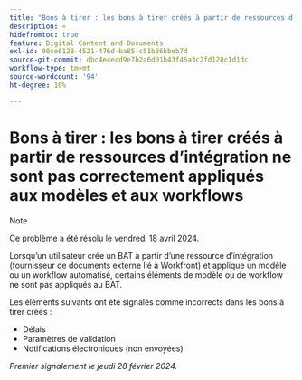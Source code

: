 ```yaml
---
title: "Bons à tirer : les bons à tirer créés à partir de ressources d’intégration ne sont pas correctement appliqués aux modèles et workflows"
description: « 
hidefromtoc: true
feature: Digital Content and Documents
exl-id: 90ce6128-4521-476d-ba85-c51b86bbeb7d
source-git-commit: dbc4e4ecd9e7b2a6d01b43f46a3c2fd128c1d1dc
workflow-type: tm+mt
source-wordcount: '94'
ht-degree: 10%

---
```


# Bons à tirer : les bons à tirer créés à partir de ressources d’intégration ne sont pas correctement appliqués aux modèles et aux workflows

>[!NOTE]
>
>Ce problème a été résolu le vendredi 18 avril 2024.

Lorsqu’un utilisateur crée un BAT à partir d’une ressource d’intégration (fournisseur de documents externe lié à Workfront) et applique un modèle ou un workflow automatisé, certains éléments de modèle ou de workflow ne sont pas appliqués au BAT.

Les éléments suivants ont été signalés comme incorrects dans les bons à tirer créés :

* Délais
* Paramètres de validation
* Notifications électroniques (non envoyées)

_Premier signalement le jeudi 28 février 2024._
